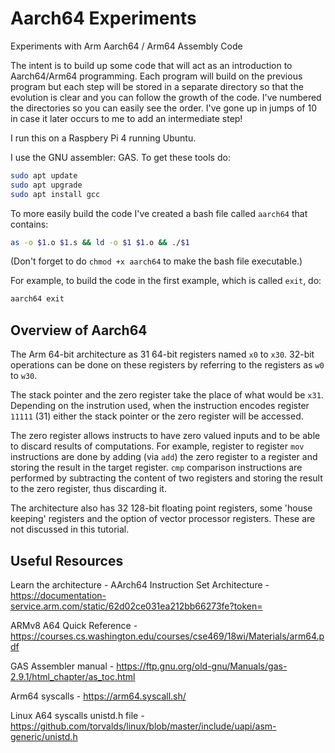 # Aarch64 Experiments

Experiments with Arm Aarch64 / Arm64 Assembly Code

The intent is to build up some code that will act as an introduction to
Aarch64/Arm64 programming.  Each program will build on the previous program
but each step will be stored in a separate directory so that the
evolution is clear and you can follow the growth of the code.  I've numbered the
directories so you can easily see the order.  I've gone up in jumps of 10 in case
it later occurs to me to add an intermediate step!

I run this on a Raspbery Pi 4 running Ubuntu.

I use the GNU assembler: GAS.  To get these tools do:

```bash
sudo apt update
sudo apt upgrade
sudo apt install gcc
```

To more easily build the code I've created a bash file called `aarch64` that contains:

```bash
as -o $1.o $1.s && ld -o $1 $1.o && ./$1
```

(Don't forget to do `chmod +x aarch64` to make the bash file executable.)

For example, to build the code in the first example, which is called `exit`, do:

```bash
aarch64 exit
```

## Overview of Aarch64

The Arm 64-bit architecture as 31 64-bit registers named `x0` to `x30`.  32-bit operations 
can be done on these registers by referring to the registers as `w0` to `w30`.

The stack pointer and the zero register take the place of what would be `x31`.  Depending on the
instrution used, when the instruction encodes register `11111` (31) either the stack pointer or the zero
register will be accessed.

The zero register allows instructs to have zero valued inputs and to be able to discard
results of computations.  For example, register to register `mov` instructions are done
by adding (via `add`) the zero register to a register and storing the result in the target register.
`cmp` comparison instructions are performed by subtracting the content of two registers
and storing the result to the zero register, thus discarding it.

The architecture also has 32 128-bit floating point registers, some 'house keeping' registers
and the option of vector processor registers.  These are not discussed in this tutorial.

## Useful Resources

Learn the architecture - AArch64 Instruction Set Architecture - https://documentation-service.arm.com/static/62d02ce031ea212bb66273fe?token=

ARMv8 A64 Quick Reference - https://courses.cs.washington.edu/courses/cse469/18wi/Materials/arm64.pdf

GAS Assembler manual - https://ftp.gnu.org/old-gnu/Manuals/gas-2.9.1/html_chapter/as_toc.html

Arm64 syscalls - https://arm64.syscall.sh/

Linux A64 syscalls unistd.h file - https://github.com/torvalds/linux/blob/master/include/uapi/asm-generic/unistd.h
